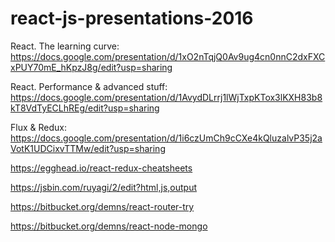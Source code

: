# react-js-presentations-2016

React. The learning curve: https://docs.google.com/presentation/d/1xO2nTqjQ0Av9ug4cn0nnC2dxFXCxPUY70mE_hKpzJ8g/edit?usp=sharing

React. Performance & advanced stuff: https://docs.google.com/presentation/d/1AvydDLrrj1lWjTxpKTox3lKXH83b8kT8VdTyECLhREg/edit?usp=sharing

Flux & Redux: https://docs.google.com/presentation/d/1i6czUmCh9cCXe4kQluzalvP35j2aVotK1UDCixvTTMw/edit?usp=sharing

https://egghead.io/react-redux-cheatsheets

https://jsbin.com/ruyagi/2/edit?html,js,output

https://bitbucket.org/demns/react-router-try

https://bitbucket.org/demns/react-node-mongo
